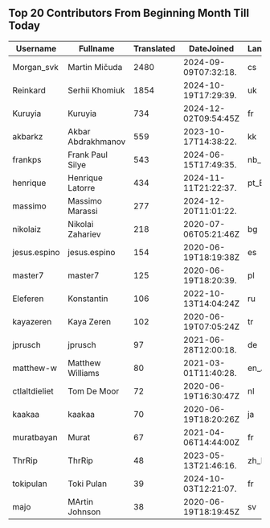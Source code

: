 ## Top 20 Contributors From Beginning Month Till Today ##
|Username|Fullname|Translated|DateJoined|Language|
|--------|--------|----------|----------|-------|
|Morgan_svk|Martin Mičuda|2480|2024-09-09T07:32:18.|cs|
|Reinkard|Serhii Khomiuk|1854|2024-10-19T17:29:39.|uk|
|Kuruyia|Kuruyia|734|2024-12-02T09:54:45Z|fr|
|akbarkz|Akbar Abdrakhmanov|559|2023-10-17T14:38:22.|kk|
|frankps|Frank Paul Silye|543|2024-06-15T17:49:35.|nb_NO|
|henrique|Henrique Latorre|434|2024-11-11T21:22:37.|pt_BR|
|massimo|Massimo Marassi|277|2024-12-20T11:01:22.||
|nikolaiz|Nikolai Zahariev|218|2020-07-06T05:21:46Z|bg|
|jesus.espino|jesus.espino|154|2020-06-19T18:19:38Z|es|
|master7|master7|125|2020-06-19T18:20:39.|pl|
|Eleferen|Konstantin|106|2022-10-13T14:04:24Z|ru|
|kayazeren|Kaya Zeren|102|2020-06-19T07:05:24Z|tr|
|jprusch|jprusch|97|2021-06-28T12:00:18.|de|
|matthew-w|Matthew Williams|80|2021-03-01T11:40:28.|en_AU|
|ctlaltdieliet|Tom De Moor|72|2020-06-19T16:30:47Z|nl|
|kaakaa|kaakaa|70|2020-06-19T18:20:26Z|ja|
|muratbayan|Murat|67|2021-04-06T14:44:00Z|fr|
|ThrRip|ThrRip|48|2023-05-13T21:46:16.|zh_Hans|
|tokipulan|Toki Pulan|39|2024-10-03T12:21:07.|fr|
|majo|MArtin Johnson|38|2020-06-19T18:19:45Z|sv|
